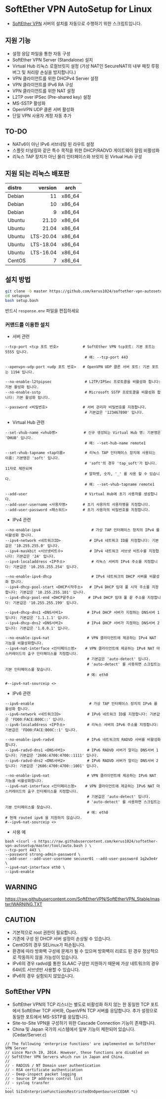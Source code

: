 # SoftEther VPN AutoSetup for Linux
- [SoftEther VPN](https://github.com/SoftEtherVPN/SoftEtherVPN_Stable) 서버의 설치를 자동으로 수행하기 위한 스크립트입니다.

## 지원 기능
- 설정 응답 파일을 통한 자동 구성
- SoftEther VPN Server (Standalone) 설치
- Virtual Hub 리눅스 로컬브릿지 설정 (가상 NAT인 SecureNAT의 내부 패킷 루핑 버그 및 처리량 손실을 방지합니다.)
- VPN 클라이언트를 위한 DHCPv4 Server 설정
- VPN 클라이언트를 IPv6 RA 구성
- VPN 클라이언트를 위한 NAT 설정
- L2TP over IPSec (Pre-shared key) 설정
- MS-SSTP 활성화
- OpenVPN UDP 클론 서버 활성화
- 단일 VPN 사용자 계정 자동 추가

## TO-DO
- NATv6이 아닌 IPv6 서브네팅 된 라우트 설정
- 스플릿 터널링와 같은 특수 목적을 위한 DHCP/RADVD 게이트웨이 알림 비활성화
- 리눅스 TAP 장치가 아닌 물리 인터페이스와 브릿지 된 Virtual Hub 구성

## 지원 되는 리눅스 배포판
|distro|version|arch|
|:--------|----------:|:------:|
|Debian|11|x86_64|
|Debian|10|x86_64|
|Debian|9|x86_64|
|Ubuntu|21.10|x86_64|
|Ubuntu|21.04|x86_64|
|Ubuntu|LTS-20.04|x86_64|
|Ubuntu|LTS-18.04|x86_64|
|Ubuntu|LTS-16.04|x86_64|
|CentOS|7|x86_64|

## 설치 방법
```bash
git clone -b master https://github.com/kerus1024/softether-vpn-autosetup ./setupvpn
cd setupvpn
bash setup.bash

```
반드시 `response.env` 파일을 편집하세요
### 커맨드를 이용한 설치
- 서버 관련

```
--tcp-port <tcp 포트 번호>           # SoftEther VPN tcp포트: 기본 포트는 5555 입니다.
                                    # 예: --tcp-port 443

--openvpn-udp-port <udp 포트 번호>   # OpenVPN UDP 클론 서버 포트: 기본 포트는 1194 입니다.

--no-enable-l2tpipsec               # L2TP/IPSec 프로토콜을 비활성화 합니다: 기본 활성화 됩니다.
--no-enable-sstp                    # Microsoft SSTP 프로토콜을 비활성화 합니다: 기본 활성화 됩니다.

--password <비밀번호>                # 서버 관리자 비밀번호를 지정합니다. 
                                    # 기본값은 '123467890' 입니다.
```

- Virtual Hub 관련

```
--set-vhub-name <vhub명>            # 신규 생성되는 Virtual Hub 명: 기본명은 'DHUB' 입니다.
                                    # 예: --set-hub-name remote1

--set-vhub-tapname <tap이름>         # 리눅스 TAP 인터페이스 장치에 사용되는 이름: 기본명은 'soft' 입니다.
                                    # 'soft'의 경우 'tap_soft'가 됩니다. 11자로 제한되며
                                    # 알파벳, 숫자, '_' 를 사용 할 수 있습니다.
                                    # 예: --set-vhub-tapname remote1

--add-user                          # Virtual Hub에 초기 사용자를 생성합니다.
--add-user-username <사용자명>       # 초기 사용자의 사용자명을 지정합니다.
--add-user-password <패스워드>       # 초기 사용자의 비밀번호를 지정합니다.
```

- IPv4 관련

```
--no-enable-ipv4                       # 가상 TAP 인터페이스 장치의 IPv4 를 비활성화 합니다.
--ipv4-network <네트워크ID>             # IPv4 네트워크 ID를 지정합니다: 기본값은 '10.255.255.0' 입니다.
--ipv4-maskbit <서브넷비트수>            # IPv4 네트워크 서브넷 비트수를 지정합니다: 기본값은 '24' 입니다.
--ipv4-localaddress <IP주소>            # 리눅스 서버의 IPv4 주소를 지정합니다: 기본값은 '10.255.255.254' 입니다.

--no-enable-ipv4-dhcp                  # IPv4 네트워크의 DHCP 서버를 비활성화 합니다.
--ipv4-dhcp-pool-start <DHCP시작주소>   # IPv4 DHCP 임대 풀 시작 주소를 지정합니다: 기본값은 '10.255.255.101' 입니다.
--ipv4-dhcp-pool-end <DHCP끝주소>      # IPv4 DHCP 임대 풀 끝 주소를 지정합니다: 기본값은 '10.255.255.199' 입니다.

--ipv4-dhcp-dns1 <DNS서버1>           # IPv4 DHCP 서버가 지정하는 DNS서버 1입니다: 기본값은 '1.1.1.1' 입니다.
--ipv4-dhcp-dns2 <DNS서버2>           # IPv4 DHCP 서버가 지정하는 DNS서버 2입니다: 기본값은 '1.0.0.1' 입니다.

--no-enable-ipv4-nat                 # VPN 클라이언트에 제공하는 IPv4 NAT 기능을 비활성화합니다.
--ipv4-nat-interface <인터페이스명>    # VPN 클라이언트에 제공하는 IPv4 NAT 마스커레이드의 출구 인터페이스를 지정합니다.
                                     # 기본값은 'auto-detect' 입니다.
                                     # 'auto-detect' 를 사용하면 스크립트는 기본 인터페이스를 찾습니다. 
                                     # 예: eth0 

#--ipv4-nat-sourceip <>           
```

- IPv6 관련

```
--ipv6-enable                         # 가상 TAP 인터페이스 장치의 IPv6 를 활성화 합니다.
--ipv6-network <네트워크ID>            # IPv6 네트워크 ID를 지정합니다: 기본값은 'FD00:FACE:B00C::' 입니다.
--ipv6-localaddress <IP주소>          # 리눅스 서버의 IPv6 주소를 지정합니다: 기본값은 'FD00:FACE:B00C::1' 입니다.

--no-enable-ipv6-radvd               # IPv6 네트워크의 RADVD 서버를 비활성화 합니다.
--ipv6-radvd-dns1 <DNS서버1>          # IPv6 RADVD 서버가 알리는 DNS서버 1입니다: 기본값은 '2606:4700:4700::1111' 입니다.
--ipv6-radvd-dns2 <DNS서버2>          # IPv6 RADVD 서버가 알리는 DNS서버 2입니다: 기본값은 '2606:4700:4700::1001' 입니다.

--no-enable-ipv6-nat                 # VPN 클라이언트에 제공하는 IPv6 NAT 기능을 비활성화합니다.
--ipv6-nat-interface <인터페이스명>    # VPN 클라이언트에 제공하는 IPv6 NAT 마스커레이드의 출구 인터페이스를 지정합니다.
                                     # 기본값은 'auto-detect' 입니다.
                                     # 'auto-detect' 를 사용하면 스크립트는 기본 인터페이스를 찾습니다. 
                                     # 예: eth0 
# 현재 routed ipv6 을 지원하지 않습니다.
#--ipv6-nat-sourceip <>
```

- 사용 예

```
bash <(curl -s https://raw.githubusercontent.com/kerus1024/softether-vpn-autosetup/master/tool/auto.bash ) \
--tcp-port 443 \
--password strong-admin-password \
--add-user --add-user-username secuser01 --add-user-password 1q2w3e4r \
--ipv4-nat-interface eth0 \
--ipv6-enable
```

## WARNING
https://raw.githubusercontent.com/SoftEtherVPN/SoftEtherVPN_Stable/master/WARNING.TXT

## CAUTION
- 기본적으로 root 권한이 필요합니다.
- 기존에 구성 된 DHCP 서버 설정이 손상될 수 있습니다.
- CentOS의 경우 SELinux가 파손됩니다.
- 환경에 따라 방화벽 구성에 문제가 될 수 있으며 방화벽이 리로드 된 경우 정상적으로 작동하지 않을 가능성이 있습니다.
- IPv6의 경우 radvd를 통한 SLAAC 구성만 지원하기 때문에 가상 네트워크의 경우 64비트 서브넷만 사용할 수 있습니다.
- IPv6의 경우 실험되지 않았습니다.

## SoftEther VPN
- SoftEther VPN의 TCP 리스너는 별도로 비활성화 하지 않는 한 동일한 TCP 포트에서 SoftEther TCP 서버와, OpenVPN TCP 서버를 응답합니다. 추가 설정으로 동일한 포트에서 MS-SSTP를 응답합니다.
- Site-to-Site VPN을 구성하기 위한 Cascade Connection 기능이 존재합니다.
- China 및 Japan 국가의 시스템에서 일부 기능이 제한되어 있습니다. (Cedar/Server.c)

```
// The following 'enterprise functions' are implemented on SoftEther VPN Server
// since March 19, 2014. However, these functions are disabled on
// SoftEther VPN Servers which run in Japan and China.
// 
// - RADIUS / NT Domain user authentication
// - RSA certificate authentication
// - Deep-inspect packet logging
// - Source IP address control list
// - syslog transfer
...
bool SiIsEnterpriseFunctionsRestrictedOnOpenSource(CEDAR *c)
```

